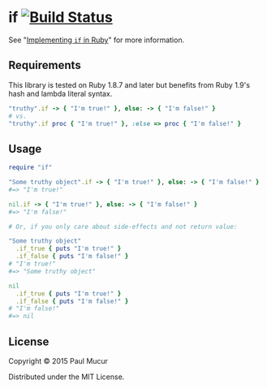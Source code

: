 # if [![Build Status](https://secure.travis-ci.org/mudge/if.png?branch=master)](http://travis-ci.org/mudge/if)

See "[Implementing `if` in Ruby](http://mudge.github.com/2012/07/09/implementing-if-in-ruby.html)" for more information.

## Requirements

This library is tested on Ruby 1.8.7 and later but benefits from Ruby 1.9's
hash and lambda literal syntax.

```ruby
"truthy".if -> { "I'm true!" }, else: -> { "I'm false!" }
# vs.
"truthy".if proc { "I'm true!" }, :else => proc { "I'm false!" }
```

## Usage

```ruby
require "if"

"Some truthy object".if -> { "I'm true!" }, else: -> { "I'm false!" }
#=> "I'm true!"

nil.if -> { "I'm true!" }, else: -> { "I'm false!" }
#=> "I'm false!"

# Or, if you only care about side-effects and not return value:

"Some truthy object"
  .if_true { puts "I'm true!" }
  .if_false { puts "I'm false!" }
# "I'm true!"
#=> "Some truthy object"

nil
  .if_true { puts "I'm true!" }
  .if_false { puts "I'm false!" }
# "I'm false!"
#=> nil
```

## License

Copyright © 2015 Paul Mucur

Distributed under the MIT License.
